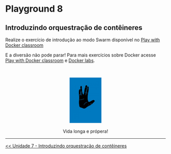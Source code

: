 # Playground 8

## Introduzindo orquestração de contêineres

Realize o exercício de introdução ao modo Swarm disponível no [Play with Docker classroom](https://training.play-with-docker.com/swarm-mode-intro/)


E a diversão não pode parar! Para mais exercícios sobre Docker acesse [Play with Docker classroom](https://training.play-with-docker.com/) e [Docker labs](https://github.com/docker/labs).

<br>
<p align="center">
<img src="../images/vidalonga.jpg" width=20% title="Vida longa e própera">
</p>
<p align=center>Vida longa e própera!</p>

---
<p align="left">
<a href='../../unidade7/unidade7.md' id='unidade7' class='anchor' aria-hidden='true'><< Unidade 7 - Introduzindo orquestração de contêineres</a></p>